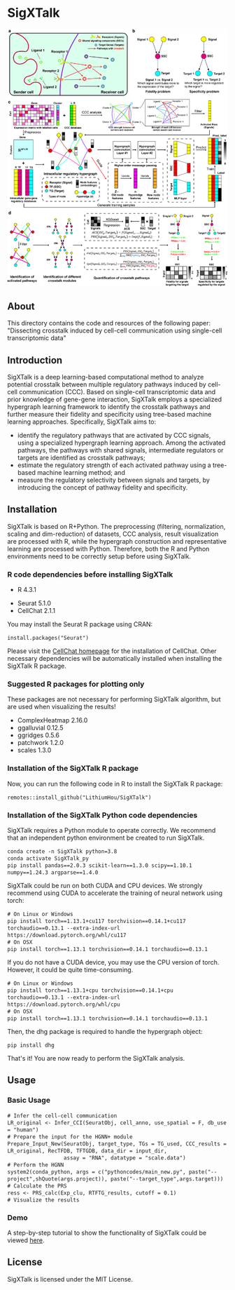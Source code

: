 # SigXTalk
![Figure](/vignettes/Figure.jpg)
## About
This directory contains the code and resources of the following paper:
"Dissecting crosstalk induced by cell-cell communication using single-cell transcriptomic data"

## Introduction
SigXTalk is a deep learning-based computational method to analyze potential crosstalk between multiple regulatory pathways induced by cell-cell communication (CCC). Based on single-cell transcriptomic data and prior knowledge of gene-gene interaction, SigXTalk employs a specialized hypergraph learning framework to identify the crosstalk pathways and further measure their fidelity and specificity using tree-based machine learning approaches. Specifically, SigXTalk aims to:
-	identify the regulatory pathways that are activated by CCC signals, using a specialized hypergraph learning approach. Among the activated pathways, the pathways with shared signals, intermediate regulators or targets are identified as crosstalk pathways;
-	estimate the regulatory strength of each activated pathway using a tree-based machine learning method; and 
- measure the regulatory selectivity between signals and targets, by introducing the concept of pathway fidelity and specificity.

## Installation
SigXTalk is based on R+Python. The preprocessing (filtering, normalization, scaling and dim-reduction) of datasets, CCC analysis, result visualization are processed with R, while the hypergraph construction and representative learning are processed with Python. Therefore, both the R and Python environments need to be correctly setup before using SigXTalk.

### R code dependencies before installing SigXTalk
- R 4.3.1
* Seurat 5.1.0
* CellChat 2.1.1
  
You may install the Seurat R package using CRAN:
```
install.packages("Seurat")
```
Please visit the [CellChat homepage](https://github.com/jinworks/CellChat) for the installation of CellChat.
Other necessary dependencies will be automatically installed when installing the SigXTalk R package.

### Suggested R packages for plotting only
These packages are not necessary for performing SigXTalk algorithm, but are used when visualizing the results!
* ComplexHeatmap 2.16.0
* ggalluvial 0.12.5
* ggridges 0.5.6
* patchwork 1.2.0
* scales 1.3.0

### Installation of the SigXTalk R package
Now, you can run the following code in R to install the SigXTalk R package:
```
remotes::install_github("LithiumHou/SigXTalk")
```
  
### Installation of the SigXTalk Python code dependencies
SigXTalk requires a Python module to operate correctly. We recommend that an independent python environment be created to run SigXTalk.
```
conda create -n SigXTalk python=3.8
conda activate SigXTalk_py
pip install pandas==2.0.3 scikit-learn==1.3.0 scipy==1.10.1 numpy==1.24.3 argparse==1.4.0
```
SigXTalk could be run on both CUDA and CPU devices. We strongly recommend using CUDA to accelerate the training of neural network using torch:

```
# On Linux or Windows
pip install torch==1.13.1+cu117 torchvision==0.14.1+cu117 torchaudio==0.13.1 --extra-index-url https://download.pytorch.org/whl/cu117
# On OSX
pip install torch==1.13.1 torchvision==0.14.1 torchaudio==0.13.1
```
If you do not have a CUDA device, you may use the CPU version of torch. However, it could be quite time-consuming.
```
# On Linux or Windows
pip install torch==1.13.1+cpu torchvision==0.14.1+cpu torchaudio==0.13.1 --extra-index-url https://download.pytorch.org/whl/cpu
# On OSX
pip install torch==1.13.1 torchvision==0.14.1 torchaudio==0.13.1
```

Then, the dhg package is required to handle the hypergraph object:
```
pip install dhg
```

That's it! You are now ready to perform the SigXTalk analysis.

## Usage

### Basic Usage
```
# Infer the cell-cell communication
LR_original <- Infer_CCI(SeuratObj, cell_anno, use_spatial = F, db_use = "human")
# Prepare the input for the HGNN+ module
Prepare_Input_New(SeuratObj, target_type, TGs = TG_used, CCC_results = LR_original, RecTFDB, TFTGDB, data_dir = input_dir,
                  assay = "RNA", datatype = "scale.data")
# Perform the HGNN
system2(conda_python, args = c("pythoncodes/main_new.py", paste("--project",shQuote(args.project)), paste("--target_type",args.target)))
# Calculate the PRS
ress <- PRS_calc(Exp_clu, RTFTG_results, cutoff = 0.1)
# Visualize the results
```
### Demo
A step-by-step tutorial to show the functionality of SigXTalk could be viewed [here](https://github.com/LithiumHou/SigXTalk/blob/master/vignettes/demo.md).

## License
SigXTalk is licensed under the MIT License.



